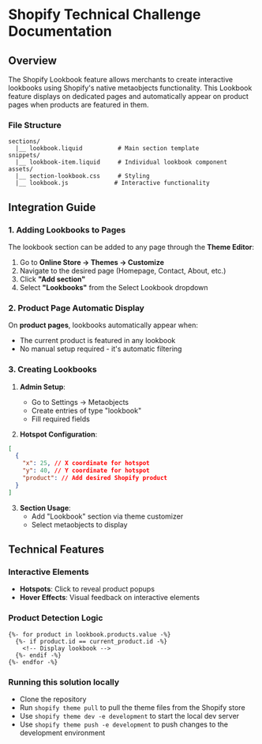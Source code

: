 # Shopify Technical Challenge Documentation

## Overview

The Shopify Lookbook feature allows merchants to create interactive lookbooks using Shopify's native metaobjects functionality. This Lookbook feature displays on dedicated pages and automatically appear on product pages when products are featured in them.


### File Structure

```
sections/
  |__ lookbook.liquid          # Main section template
snippets/
  |__ lookbook-item.liquid     # Individual lookbook component
assets/
  |__ section-lookbook.css     # Styling
  |__ lookbook.js             # Interactive functionality
```


## Integration Guide

### 1. Adding Lookbooks to Pages

The lookbook section can be added to any page through the **Theme Editor**:

1. Go to **Online Store → Themes → Customize**
2. Navigate to the desired page (Homepage, Contact, About, etc.)
3. Click **"Add section"**
4. Select **"Lookbooks"** from the Select Lookbook dropdown


### 2. Product Page Automatic Display

On **product pages**, lookbooks automatically appear when:
- The current product is featured in any lookbook
- No manual setup required - it's automatic filtering


### 3. Creating Lookbooks

1. **Admin Setup**:
   - Go to Settings → Metaobjects
   - Create entries of type "lookbook"
   - Fill required fields

2. **Hotspot Configuration**:
```json
[
  {
    "x": 25, // X coordinate for hotspot
    "y": 40, // Y coordinate for hotspot
    "product": // Add desired Shopify product 
  }
]
```

3. **Section Usage**:
   - Add "Lookbook" section via theme customizer
   - Select metaobjects to display

## Technical Features

### Interactive Elements
- **Hotspots**: Click to reveal product popups
- **Hover Effects**: Visual feedback on interactive elements

### Product Detection Logic
```liquid
{%- for product in lookbook.products.value -%}
  {%- if product.id == current_product.id -%}
    <!-- Display lookbook -->
  {%- endif -%}
{%- endfor -%}
```

### Running this solution locally
- Clone the repository
- Run `shopify theme pull` to pull the theme files from the Shopify store
- Use `shopify theme dev -e development` to start the local dev server
- Use `shopify theme push -e development` to push changes to the development environment






